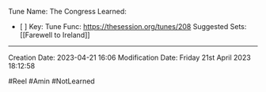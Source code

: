 Tune Name: The Congress
Learned: 
- [ ] 
Key:
Tune Func: https://thesession.org/tunes/208
Suggested Sets: [[Farewell to Ireland]]

---
Creation Date: 2023-04-21 16:06
Modification Date: Friday 21st April 2023 18:12:58



#Reel #Amin #NotLearned